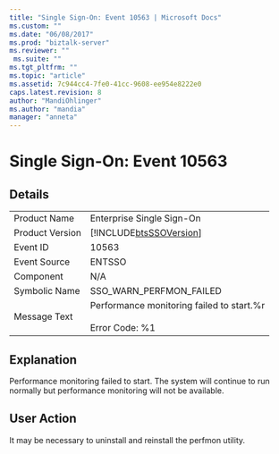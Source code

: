```yaml
---
title: "Single Sign-On: Event 10563 | Microsoft Docs"
ms.custom: ""
ms.date: "06/08/2017"
ms.prod: "biztalk-server"
ms.reviewer: ""
 ms.suite: ""
ms.tgt_pltfrm: ""
ms.topic: "article"
ms.assetid: 7c944cc4-7fe0-41cc-9608-ee954e8222e0
caps.latest.revision: 8
author: "MandiOhlinger"
ms.author: "mandia"
manager: "anneta"
---
```

# Single Sign-On: Event 10563
## Details  
  
|||  
|-|-|  
|Product Name|Enterprise Single Sign-On|  
|Product Version|[!INCLUDE[btsSSOVersion](../includes/btsssoversion-md.md)]|  
|Event ID|10563|  
|Event Source|ENTSSO|  
|Component|N/A|  
|Symbolic Name|SSO_WARN_PERFMON_FAILED|  
|Message Text|Performance monitoring failed to start.%r<br /><br /> Error Code: %1|  
  
## Explanation  
 Performance monitoring failed to start. The system will continue to run normally but performance monitoring will not be available.  
  
## User Action  
 It may be necessary to uninstall and reinstall the perfmon utility.